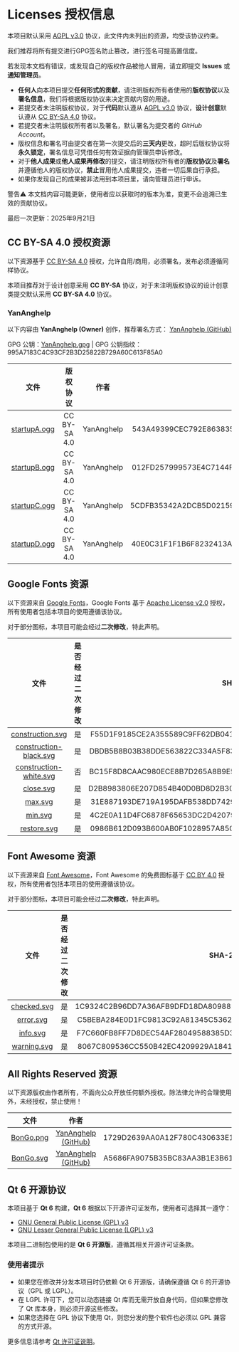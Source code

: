 # Licenses 授权信息

本项目默认采用 [AGPL v3.0](./LICENSE) 协议，此文件内未列出的资源，均受该协议约束。  

我们推荐将所有提交进行GPG签名防止篡改，进行签名可提高置信度。

若发现本文档有错误，或发现自己的版权作品被他人冒用，请立即提交 **Issues** 或 **通知管理员**。 



- **任何人**向本项目提交**任何形式的贡献**，请注明版权所有者使用的**版权协议**以及**署名信息**，我们将根据版权协议来决定贡献内容的用途。
- 若提交者未注明版权协议，对于**代码**默认遵从 [AGPL v3.0](./LICENSE) 协议，**设计创意**默认遵从 [CC BY-SA 4.0](https://creativecommons.org/licenses/by-sa/4.0/) 协议。
- 若提交者未注明版权所有者以及署名，默认署名为提交者的 *GitHub Account*。
- 版权信息和署名可由提交者在第一次提交后的**三天内**更改，超时后版权协议将**永久锁定**，署名信息可凭借任何有效证据向管理员申诉修改。
- 对于**他人成果**或**他人成果再修改**的提交，请注明版权所有者的**版权协议**及**署名**并遵循他人的版权协议，**禁止**冒用他人成果提交，违者一切后果自行承担。
- 如果你发现自己的成果被非法用到本项目里，请向管理员进行申诉。

警告⚠ 本文档内容可能更新，使用者应以获取时的版本为准，变更不会追溯已生效的贡献协议。

最后一次更新：2025年9月21日



## CC BY-SA 4.0 授权资源

以下资源基于 [CC BY-SA 4.0](https://creativecommons.org/licenses/by-sa/4.0/) 授权，允许自用/商用，必须署名，发布必须遵循同样协议。 

本项目推荐对于设计创意采用 **CC BY-SA** 协议，对于未注明版权协议的设计创意类提交默认采用 **CC BY-SA 4.0** 协议。

### YanAnghelp

以下内容由 **YanAnghelp (Owner)** 创作，推荐署名方式：  [YanAnghelp (GitHub)](https://github.com/YanAnghelp)  

GPG 公钥：[YanAnghelp.gpg](https://github.com/YanAnghelp.gpg) | GPG 公钥指纹：995A7183C4C93CF2B3D25822B729A60C613F85A0

| 文件 | 版权协议 | 作者 | SHA-256 |
| :--: | :--: | :--: | :-----: |
| [startupA.ogg](./res/audio/startupA.ogg) | CC BY-SA 4.0 | YanAnghelp | 543A49399CEC792E8638355580EF7C5A1E9C6BA1623A3A646186C0198F8F1783 |
| [startupB.ogg](./res/audio/startupB.ogg) | CC BY-SA 4.0 | YanAnghelp | 012FD257999573E4C7144FB02608885CD33A65C92A67F9C689F3866BA0E76ED9 |
| [startupC.ogg](./res/audio/startupC.ogg) | CC BY-SA 4.0 | YanAnghelp | 5CDFB35342A2DCB5D02159A3CA9CE181094AD00E67A455A083FE3F610E4DCBCA |
| [startupD.ogg](./res/audio/startupD.ogg) | CC BY-SA 4.0 | YanAnghelp | 40E0C31F1F1B6F8232413A8A205225ED4E6C92CD8CC7A842CFFDC9FEB237BB6D |



## Google Fonts 资源

以下资源来自 [Google Fonts](https://fonts.google.com/)，Google Fonts 基于 [Apache License v2.0](https://www.apache.org/licenses/LICENSE-2.0) 授权，所有使用者包括本项目的使用遵循该协议。

对于部分图标，本项目可能会经过**二次修改**，特此声明。

|                             文件                             | 是否经过二次修改 |                           SHA-256                            |
| :----------------------------------------------------------: | :--------------: | :----------------------------------------------------------: |
|     [construction.svg](./res/icon/main/construction.svg)     |        是        | F55D1F9185CE2A355589C9FF62DB04101083C665DD4099F7E60D1F0DBEDE4F68 |
| [construction-black.svg](./res/icon/main/construction-black.svg) |        是        | DBDB5B8B03B38DDE563822C334A5F835FE8043C7438666C00B57E71C82E22C01 |
| [construction-white.svg](./res/icon/main/construction-white.svg) |        否        | BC15F8D8CAAC980ECE8B7D265A8B9E5D9C1FE1EC8E6E49228FC16D5CB5E89621 |
|           [close.svg](./res/icon/window/close.svg)           |        是        | D2B8983806E207D854B40D0BD8D2B306F660C4745AD43FA60A32D5CCE70C13AC |
|             [max.svg](./res/icon/window/max.svg)             |        是        | 31E887193DE719A195DAFB538DD742993B8A42F089391BF6C5B03F1CCF9E21F6 |
|             [min.svg](./res/icon/window/min.svg)             |        是        | 4C2E0A11D4FC6878F65653DC2D42079834DDF7EBBD6FFC8CF8E0DF9B481BF672 |
|         [restore.svg](./res/icon/window/restore.svg)         |        是        | 0986B612D093B600AB0F1028957A85CAFB8F6DB7296166CB671E07823C50038E |



## Font Awesome 资源

以下资源来自 [Font Awesome](https://fontawesome.com)，Font Awesome 的免费图标基于 [CC BY 4.0](https://creativecommons.org/licenses/by/4.0/) 授权，所有使用者包括本项目的使用遵循该协议。

对于部分图标，本项目可能会经过**二次修改**，特此声明。

|                     文件                      | 是否经过二次修改 |                           SHA-256                            |
| :-------------------------------------------: | :--------------: | :----------------------------------------------------------: |
| [checked.svg](./res/icon/message/checked.svg) |        是        | 1C9324C2B96DD7A36AFB9DFD18DA809882E60AFC55BC7B1C4CE33D066235753C |
|   [error.svg](./res/icon/message/error.svg)   |        是        | C5BEBA284E0D1FC9813C92A81345C536247F336E569C47EEF8BA175DE8E3299D |
|    [info.svg](./res/icon/message/info.svg)    |        是        | F7C660FB8FF7D8DEC54AF28049588385D32B7364BD7C377C250481388C9090EA |
| [warning.svg](./res/icon/message/warning.svg) |        是        | 8067C809536CC550B42EC4209929A184100980F8A2DAEBFCF43F78DA7F9E15E3 |



## All Rights Reserved 资源

以下资源版权由作者所有，不面向公众开放任何额外授权。除法律允许的合理使用外，未经授权，禁止使用！

|                    文件                    |                         作者                         |                           SHA-256                            |
| :----------------------------------------: | :--------------------------------------------------: | :----------------------------------------------------------: |
| [BonGo.png](./OTHER/image/BonGo/BonGo.png) | [YanAnghelp (GitHub)](https://github.com/YanAnghelp) | 1729D2639AA0A12F780C430633E115C18D70E5BF04AABEC899D38B3DB15C51EA |
| [BonGo.svg](./OTHER/image/BonGo/BonGo.svg) | [YanAnghelp (GitHub)](https://github.com/YanAnghelp) | A5686FA9075B35BC83AA3B1E3B6132679D50B466DDCAB189036FC12AD242B520 |



## Qt 6 开源协议

本项目基于 **Qt 6** 构建，**Qt 6** 根据以下开源许可证发布，使用者可选择其一遵守：

- [GNU General Public License (GPL) v3](https://www.gnu.org/licenses/gpl-3.0.html)
- [GNU Lesser General Public License (LGPL) v3](https://www.gnu.org/licenses/lgpl-3.0.html)

本项目二进制包使用的是 **Qt 6 开源版**，遵循其相关开源许可证条款。

### 使用者提示

- 如果您在修改并分发本项目时仍依赖 Qt 6 开源版，请确保遵循 Qt 6 的开源协议（GPL 或 LGPL）。  
- 在 LGPL 许可下，您可以动态链接 Qt 库而无需开放自身代码，但如果您修改了 Qt 库本身，则必须开源这些修改。  
- 如果您选择在 GPL 协议下使用 Qt，则您分发的整个软件也必须以 GPL 兼容的方式开源。  

更多信息请参考 [Qt 许可证说明](https://www.qt.io/qt-licensing)。

